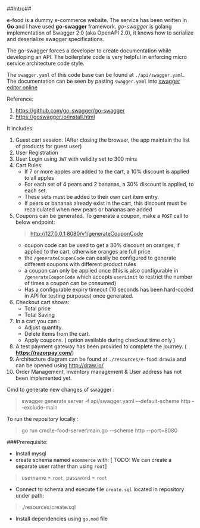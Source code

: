 ##Intro##

e-food is a dummy e-commerce website. The service has been written in **Go** and I have used **go-swagger** framework. *go-swagger* is golang implementation of Swagger 2.0 (aka OpenAPI 2.0), it knows how to serialize and deserialize swagger specifications. 

The go-swagger forces a developer to create documentation while developing an API. The boilerplate code is very helpful in enforcing micro service architecture code style. 

The `swagger.yaml` of this code base can be found at `./api/swagger.yaml`. The documentation can be seen by pasting `swagger.yaml` into [swagger editor online](https://editor.swagger.io/)


Reference: 
1. https://github.com/go-swagger/go-swagger
2. https://goswagger.io/install.html


It includes:

1. Guest cart session. (After closing the browser, the app maintain the list of products for guest user)
2. User Registration 
3. User Login using `JWT` with validity set to 300 mins
4. Cart Rules:
      - If 7 or more apples are added to the cart, a 10% discount is applied to all apples
      -  For each set of 4 pears and 2 bananas, a 30% discount is applied, to each set.
      -  These sets must be added to their own cart item entry.
      -  If pears or bananas already exist in the cart, this discount must be recalculated when new pears or bananas are added
5. Coupons can be generated. To generate a coupon, make a `POST` call to below endpoint:
     > http://127.0.0.1:8080/v1/generateCouponCode
      - coupon code can be used to get a 30% discount on oranges, if applied to the cart, otherwise oranges are full price
      - the `/generateCouponCode` can easily be configured to generate different coupons with different product rules
      - a coupon can only be applied once (this is also configurable in `/generateCouponCode` which accepts `userLimit` to restrict the number of times a coupon can be consumed)          
      - Has a configurable expiry timeout (10 seconds has been hard-coded in API for testing purposes) once generated.
6. Checkout cart shows:
      - Total price
      - Total Saving
7. In a cart you can :
      - Adjust quantity.
      - Delete items from the cart.
      - Apply coupons. ( option available during checkout time only )
8. A test payment gateway has been provided to complete the journey. ( **https://razorpay.com/**)
9.  Architecture diagram can be found at `./resources/e-food.drawio` and can be opened using http://draw.io/
10. Order Management, Inventory management & User address has not been implemented yet.  
     
Cmd to generate new changes of swagger :

> swagger generate server -f api/swagger.yaml --default-scheme http --exclude-main

To run the repository locally :

> go run cmd\e-food-server\main.go --scheme http --port=8080


###Prerequisite:
* Install mysql
* create schema named `ecommerce` with:  [ TODO: We can create a separate user rather than using `root`]
> username = `root`,
> password = `root`
 
* Connect to schema and execute file `create.sql` located in repository under path: 
 > ./resources/create.sql

* Install dependencies using `go.mod` file
 
